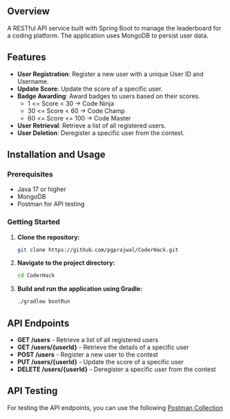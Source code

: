 ## Overview

A RESTful API service built with Spring Boot to manage the leaderboard for a coding platform. The application uses MongoDB to persist user data.

## Features

- **User Registration**: Register a new user with a unique User ID and Username.
- **Update Score**: Update the score of a specific user.
- **Badge Awarding**: Award badges to users based on their scores.
  - 1 <= Score < 30 -> Code Ninja
  - 30 <= Score < 60 -> Code Champ
  - 60 <= Score <= 100 -> Code Master
- **User Retrieval**: Retrieve a list of all registered users.
- **User Deletion**: Deregister a specific user from the contest.

## Installation and Usage

### Prerequisites

- Java 17 or higher
- MongoDB
- Postman for API testing

### Getting Started

1. **Clone the repository:**

    ```bash
    git clone https://github.com/pgprajwal/CoderHack.git
    ```

2. **Navigate to the project directory:**

    ```bash
    cd CoderHack
    ```

3. **Build and run the application using Gradle:**

    ```bash
    ./gradlew bootRun
    ```

## API Endpoints

- **GET /users** - Retrieve a list of all registered users
- **GET /users/{userId}** - Retrieve the details of a specific user
- **POST /users** - Register a new user to the contest
- **PUT /users/{userId}** - Update the score of a specific user
- **DELETE /users/{userId}** - Deregister a specific user from the contest

## API Testing

For testing the API endpoints, you can use the following [Postman Collection](https://www.postman.com/pgprajwal/workspace/api-repository/collection/34348286-160e56c8-d6fe-4195-b63b-e1857bf5bb6d?action=share&creator=34348286)
